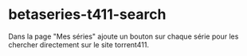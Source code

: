 betaseries-t411-search
======================

Dans la page "Mes séries" ajoute un bouton sur chaque série pour les chercher directement sur le site torrent411.
